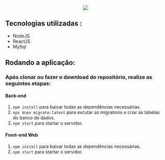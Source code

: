 <p align="center">
  <img src="https://github.com/sprayone/deliveryApp/blob/master/frontend/src/assets/logo.png">
</p>

<div align="center">

  

</div>

## Tecnologias utilizadas :
* NodeJS
* ReactJS
* MySql
## Rodando a aplicação:
### Após clonar ou fazer o download do repositório, realize as seguintes etapas:

#### Back-end
1. ` npm install ` para baixar todas as dependências necessárias.
2. ` npx knex migrate:latest ` para excutar as migrations e criar as tabelas do banco de dados.
3. ` npm start ` para startar o servidor.
#### Front-end Web
1. ` npm install ` para baixar todas as dependências necessárias.
2. ` npm start ` para startar o servidor. 
